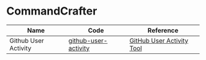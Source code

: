 # CommandCrafter

| Name                   | Code                                                                                          | Reference                                                        |
|------------------------|-----------------------------------------------------------------------------------------------|------------------------------------------------------------------|
| Github User Activity   | [github-user-activity](https://github.com/fahimahammed/CommandCrafter/tree/main/src/github-user-activity) | [GitHub User Activity Tool](https://roadmap.sh/projects/github-user-activity) |
